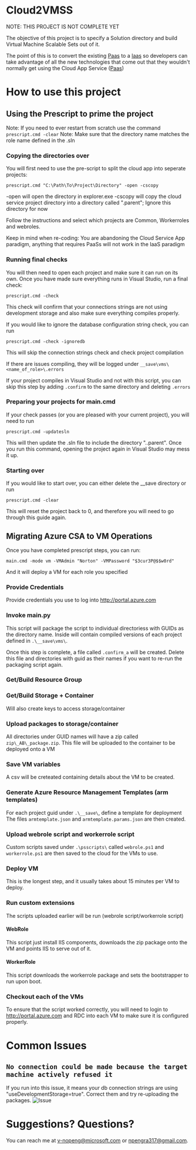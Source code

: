 # Cloud2VMSS

NOTE: THIS PROJECT IS NOT COMPLETE YET

The objective of this project is to specify a Solution directory and build Virtual Machine Scalable Sets out of it.

The point of this is to convert the existing [Paas](https://en.wikipedia.org/wiki/Platform_as_a_service) to a [Iaas](https://en.wikipedia.org/wiki/Cloud_computing#Infrastructure_as_a_service_.28IaaS.29) so developers can take advantage of
all the new technologies that come out that they wouldn't normally get using the Cloud App Service ([Paas](https://en.wikipedia.org/wiki/Platform_as_a_service))

# How to use this project

## Using the Prescript to prime the project

Note: If you need to ever restart from scratch use the command ```prescript.cmd -clear```
Note: Make sure that the directory name matches the role name defined in the .sln

### Copying the directories over

You will first need to use the pre-script to split the cloud app into seperate projects:

```prescript.cmd "C:\Path\To\Project\Directory" -open -cscopy```

-open will open the directory in explorer.exe
-cscopy will copy the cloud service project directory into a directory called ".parent"; Ignore this directory for now

Follow the instructions and select which projects are Common, Workerroles and webroles.

Keep in mind when re-coding: You are abandoning the Cloud Service App paradigm, anything that
requires PaaSs will not work in the IaaS paradigm

### Running final checks

You will then need to open each project and make sure it can run on its own.
Once you have made sure everything runs in Visual Studio, run a final check:

```prescript.cmd -check```

This check will confirm that your connections strings are not using development storage
and also make sure everything compiles properly.

If you would like to ignore the database configuration string check, you can run

```prescript.cmd -check -ignoredb```

This will skip the connection strings check and check project compilation

If there are issues compiling, they will be logged under `__save\vms\<name_of_role>\.errors`

If your project compiles in Visual Studio and not with this script, you can skip this step by adding `.confirm`
to the same directory and deleting `.errors`

### Preparing your projects for main.cmd

If your check passes (or you are pleased with your current project), you will need to run

```prescript.cmd -updatesln```

This will then update the .sln file to include the directory ".\.parent\". Once you run this command,
opening the project again in Visual Studio may mess it up.

### Starting over

If you would like to start over, you can either delete the __save directory or run

```prescript.cmd -clear```

This will reset the project back to 0, and therefore you will need to go through this guide again.


## Migrating Azure CSA to VM Operations

Once you have completed prescript steps, you can run:

```main.cmd -mode vm -VMAdmin "Norton" -VMPassword "$3cur3P@$$w0rd"```

And it will deploy a VM for each role you specified

### Provide Credentials
Provide credentials you use to log into http://portal.azure.com

### Invoke main.py
This script will package the script to individual directoriess with GUIDs as the directory
name. Inside will contain compiled versions of each project defined in `.\__save\vms\`.

Once this step is complete, a file called `.confirm_a` will be created. Delete this
file and directories with guid as their names if you want to re-run the packaging script again.

### Get/Build Resource Group

### Get/Build Storage + Container
Will also create keys to access storage/container

### Upload packages to storage/container
All directories under GUID names will have a zip called `zip\_AB\_package.zip`.
This file will be uploaded to the container to be deployed onto a VM

### Save VM variables
A csv will be creteated containing details about the VM to be created.

### Generate Azure Resource Management Templates (arm templates)
For each project guid under `.\__save\`, define a template for deployment
The files `armtemplate.json` and `armtemplate.params.json` are then created.

### Upload webrole script and workerrole script
Custom scripts saved under `.\psscripts\` called `webrole.ps1` and `workerrole.ps1` are then saved
to the cloud for the VMs to use.

### Deploy VM
This is the longest step, and it usually takes about 15 minutes per VM to deploy.

### Run custom extensions
The scripts uploaded earlier will be run (webrole script/workerrole script)

#### WebRole
This script just install IIS components, downloads the zip package onto the VM
and points IIS to serve out of it.

#### WorkerRole
This script downloads the workerrole package and sets the bootstrapper to run upon
boot.

### Checkout each of the VMs
To ensure that the script worked correctly, you will need to login to
http://portal.azure.com and RDC into each VM to make sure it is configured properly.

# Common Issues
## `No connection could be made because the target machine actively refused it`
If you run into this issue, it means your db connection strings are using "useDevelopmentStorage=true".
Correct them and try re-uploading the packages.
![Issue](http://imgur.com/4Ksrpk7.png)


# Suggestions? Questions?
You can reach me at v-nopeng@microsoft.com or npengra317@gmail.com.
